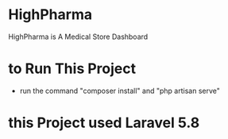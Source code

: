 # HighPharma
 HighPharma is A Medical Store Dashboard
 

# to Run This Project 
- run the command "composer install" and "php artisan serve"

# this Project used Laravel 5.8
